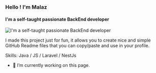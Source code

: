 ### Hello ! I'm Malaz
#### I'm a self-taught passionate BackEnd developer
![I'm a self-taught passionate BackEnd developer](https://logodix.com/logo/1224929.jpg)

I made this project just for fun, it allows you to create nice and simple GitHub Readme files that you can copy/paste and use in your profile.

Skills:  Java / JS / Laravel / NestJs

- 🔭 I’m currently working on this page. 




